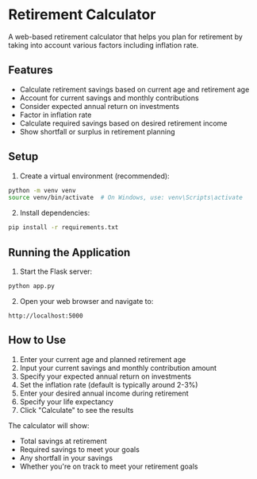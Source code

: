 # Retirement Calculator

A web-based retirement calculator that helps you plan for retirement by taking into account various factors including inflation rate.

## Features

- Calculate retirement savings based on current age and retirement age
- Account for current savings and monthly contributions
- Consider expected annual return on investments
- Factor in inflation rate
- Calculate required savings based on desired retirement income
- Show shortfall or surplus in retirement planning

## Setup

1. Create a virtual environment (recommended):
```bash
python -m venv venv
source venv/bin/activate  # On Windows, use: venv\Scripts\activate
```

2. Install dependencies:
```bash
pip install -r requirements.txt
```

## Running the Application

1. Start the Flask server:
```bash
python app.py
```

2. Open your web browser and navigate to:
```
http://localhost:5000
```

## How to Use

1. Enter your current age and planned retirement age
2. Input your current savings and monthly contribution amount
3. Specify your expected annual return on investments
4. Set the inflation rate (default is typically around 2-3%)
5. Enter your desired annual income during retirement
6. Specify your life expectancy
7. Click "Calculate" to see the results

The calculator will show:
- Total savings at retirement
- Required savings to meet your goals
- Any shortfall in your savings
- Whether you're on track to meet your retirement goals 